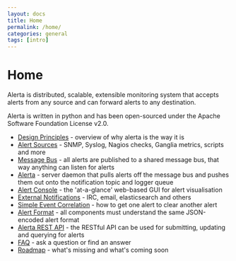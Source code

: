 ```yaml
---
layout: docs
title: Home
permalink: /home/
categories: general
tags: [intro]
---
```


# Home

Alerta is distributed, scalable, extensible monitoring system that accepts alerts from any source and can forward alerts to any destination.

Alerta is written in python and has been open-sourced under the Apache Software Foundation License v2.0.

* [Design Principles](wiki/Design-Principles) - overview of why alerta is the way it is
* [Alert Sources](wiki/Alert-Sources) - SNMP, Syslog, Nagios checks, Ganglia metrics, scripts and more
* [Message Bus](wiki/Alert-Message-Bus) - all alerts are published to a shared message bus, that way anything can listen for alerts
* [Alerta](wiki/Alerta-Server) - server daemon that pulls alerts off the message bus and pushes them out onto the notification topic and logger queue
* [Alert Console](wiki/Alert-Console) - the 'at-a-glance' web-based GUI for alert visualisation
* [External Notifications](wiki/External-Notifications) - IRC, email, elasticsearch and others
* [Simple Event Correlation](wiki/Simple-Event-Correlation) - how to get one alert to clear another alert
* [Alert Format](wiki/Alert-Format) - all components must understand the same JSON-encoded alert format
* [Alerta REST API](wiki/Alerta-REST-API) - the RESTful API can be used for submitting, updating and querying for alerts
* [FAQ](wiki/Alerta-FAQ) - ask a question or find an answer
* [Roadmap](wiki/Alerta-Roadmap) - what's missing and what's coming soon


